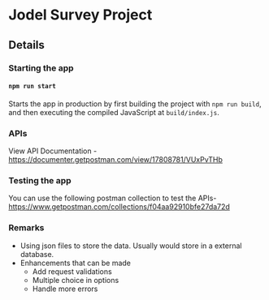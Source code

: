 # Jodel Survey Project

## Details

### Starting the app

#### `npm run start`

Starts the app in production by first building the project with `npm run build`, and then executing the compiled JavaScript at `build/index.js`.

### APIs

View API Documentation - https://documenter.getpostman.com/view/17808781/VUxPvTHb

### Testing the app

You can use the following postman collection to test the APIs-
https://www.getpostman.com/collections/f04aa92910bfe27da72d

### Remarks

- Using json files to store the data. Usually would store in a external database.
- Enhancements that can be made
  - Add request validations
  - Multiple choice in options
  - Handle more errors
